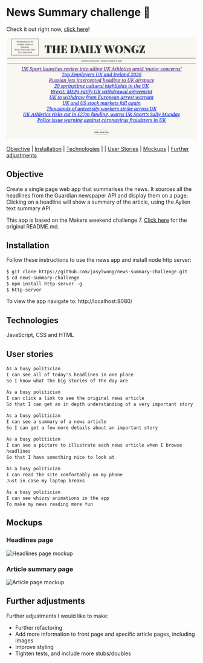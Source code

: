 # News Summary challenge 📰

Check it out right now, [click here](http://news-summary-js.surge.sh/)!

![front-page](./images/front-page.png)

[Objective](#Objective) |  [Installation](#Installation) | [Technologies](#Technologies) | | [User Stories](#user_stories) | [Mockups](#Mockups) | [Further adjustments](#further_adjustment)

## <a name="Objecrtive">Objective</a>

Create a single page web app that summarises the news. It sources all the headlines from the Guardian newspaper API and display them on a page.  
Clicking on a headline will show a summary of the article, using the Aylien text summary API.

This app is based on the Makers weekend challenge 7. [Click here](https://github.com/makersacademy/news-summary-challenge) for the original README.md.


## <a name="Installation">Installation</a>

Follow these instructions to use the news app and install node http server:

```
$ git clone https://github.com/jasylwong/news-summary-challenge.git
$ cd news-summary-challenge
$ npm install http-server -g
$ http-server
```
To view the app navigate to: http://localhost:8080/


## <a name="Technologies">Technologies</a>

JavaScript, CSS and HTML

## <a name="user_stories">User stories</a>

```
As a busy politician
I can see all of today's headlines in one place
So I know what the big stories of the day are
```

```
As a busy politician
I can click a link to see the original news article
So that I can get an in depth understanding of a very important story
```

```
As a busy politician
I can see a summary of a news article
So I can get a few more details about an important story
```

```
As a busy politician
I can see a picture to illustrate each news article when I browse headlines
So that I have something nice to look at
```

```
As a busy politician
I can read the site comfortably on my phone
Just in case my laptop breaks
```

```
As a busy politician
I can see whizzy animations in the app
To make my news reading more fun
```


## <a name="Mockups">Mockups</a>

### Headlines page

![Headlines page mockup](/images/news-summary-project-headlines-page-mockup.png)

### Article summary page

![Article page mockup](/images/news-summary-project-article-page-mockup.png)

## <a name="further_adjustment">Further adjustments</a>

Further adjustments I would like to make:
- Further refactoring
- Add more information to front page and specific article pages, including images
- Improve styling
- Tighten tests, and include more stubs/doubles